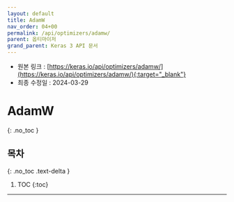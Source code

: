```yaml
---
layout: default
title: AdamW
nav_order: 04+00
permalink: /api/optimizers/adamw/
parent: 옵티마이저
grand_parent: Keras 3 API 문서
---
```


* 원본 링크 : [https://keras.io/api/optimizers/adamw/](https://keras.io/api/optimizers/adamw/){:target="_blank"}
* 최종 수정일 : 2024-03-29

# AdamW
{: .no_toc }

## 목차
{: .no_toc .text-delta }

1. TOC
{:toc}

---
